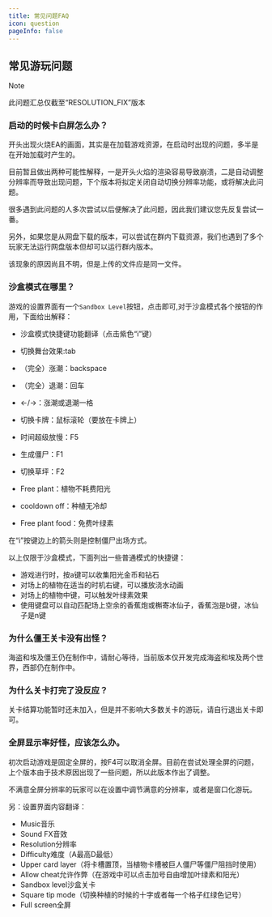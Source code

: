 ```yaml
---
title: 常见问题FAQ
icon: question
pageInfo: false
---
```


## 常见游玩问题
> [!note]
> 此问题汇总仅截至“RESOLUTION_FIX”版本

### 启动的时候卡白屏怎么办？

开头出现火烧EA的画面，其实是在加载游戏资源，在启动时出现的问题，多半是在开始加载时产生的。

目前暂且做出两种可能性解释，一是开头火焰的渲染容易导致崩溃，二是自动调整分辨率而导致出现问题，下个版本将拟定关闭自动切换分辨率功能，或将解决此问题。

很多遇到此问题的人多次尝试以后便解决了此问题，因此我们建议您先反复尝试一番。

另外，如果您是从网盘下载的版本，可以尝试在群内下载资源，我们也遇到了多个玩家无法运行网盘版本但却可以运行群内版本。

该现象的原因尚且不明，但是上传的文件应是同一文件。

### 沙盒模式在哪里？
游戏的设置界面有一个`Sandbox Level`按钮，点击即可,对于沙盒模式各个按钮的作用，下面给出解释：

- 沙盒模式快捷键功能翻译（点击紫色“i”键）

- 切换舞台效果:tab

- （完全）涨潮：backspace
- （完全）退潮：回车
- ←/→：涨潮或退潮一格
- 切换卡牌：鼠标滚轮（要放在卡牌上）
- 时间超级放慢：F5
- 生成僵尸：F1
- 切换草坪：F2
- Free plant：植物不耗费阳光
- cooldown off：种植无冷却
- Free plant food：免费叶绿素

在“i”按键边上的箭头则是控制僵尸出场方式。

以上仅限于沙盒模式，下面列出一些普通模式的快捷键：

- 游戏进行时，按a键可以收集阳光金币和钻石
- 对场上的植物在适当的时机右键，可以播放浇水动画
- 对场上的植物中键，可以触发叶绿素效果
- 使用键盘可以自动匹配场上空余的香蕉炮或槲寄冰仙子，香蕉泡是b键，冰仙子是n键

### 为什么僵王关卡没有出怪？
海盗和埃及僵王仍在制作中，请耐心等待，当前版本仅开发完成海盗和埃及两个世界，西部仍在制作中。

### 为什么关卡打完了没反应？
关卡结算功能暂时还未加入，但是并不影响大多数关卡的游玩，请自行退出关卡即可。

### 全屏显示率好怪，应该怎么办。
初次启动游戏是固定全屏的，按F4可以取消全屏。目前在尝试处理全屏的问题，上个版本由于技术原因出现了一些问题，所以此版本作出了调整。

不满意全屏分辨率的玩家可以在设置中调节满意的分辨率，或者是窗口化游玩。

另：设置界面内容翻译：

- Music音乐
- Sound FX音效
- Resolution分辨率
- Difficulty难度（A最高D最低）
- Upper card layer（将卡槽置顶，当植物卡槽被巨人僵尸等僵尸阻挡时使用）
- Allow cheat允许作弊（在游戏中可以点击加号自由增加叶绿素和阳光）
- Sandbox level沙盒关卡
- Square tip mode（切换种植的时候的十字或者每一个格子红绿色记号）
- Full screen全屏
